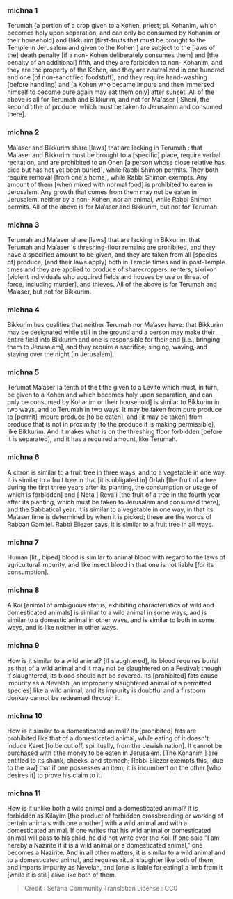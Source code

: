 
### michna 1
Terumah [a portion of a crop given to a Kohen, priest; pl. Kohanim, which becomes holy upon separation, and can only be consumed by Kohanim or their household] and Bikkurim [first-fruits that must be brought to the Temple in Jerusalem and given to the Kohen ] are subject to the [laws of the] death penalty [if a non- Kohen deliberately consumes them] and [the penalty of an additional] fifth, and they are forbidden to non- Kohanim, and they are the property of the Kohen, and they are neutralized in one hundred and one [of non-sanctified foodstuff], and they require hand-washing [before handling] and [a Kohen who became impure and then immersed himself to become pure again may eat them only] after sunset. All of the above is all for Terumah and Bikkurim, and not for Ma'aser [ Sheni, the second tithe of produce, which must be taken to Jerusalem and consumed there].

### michna 2
Ma'aser and Bikkurim share [laws] that are lacking in Terumah : that Ma'aser and Bikkurim must be brought to a [specific] place, require verbal recitation, and are prohibited to an Onen [a person whose close relative has died but has not yet been buried], while Rabbi Shimon permits. They both require removal [from one's home], while Rabbi Shimon exempts. Any amount of them [when mixed with normal food] is prohibited to eaten in Jerusalem. Any growth that comes from them may not be eaten in Jerusalem, neither by a non- Kohen, nor an animal, while Rabbi Shimon permits. All of the above is for Ma’aser and Bikkurim, but not for Terumah.

### michna 3
Terumah and Ma’aser share [laws] that are lacking in Bikkurim: that Terumah and Ma’aser 's threshing-floor remains are prohibited, and they have a specified amount to be given, and they are taken from all [species of] produce, [and their laws apply] both in Temple times and in post-Temple times and they are applied to produce of sharecroppers, renters, sikrikon [violent individuals who acquired fields and houses by use or threat of force, including murder], and thieves. All of the above is for Terumah and Ma’aser, but not for Bikkurim.

### michna 4
Bikkurim has qualities that neither Terumah nor Ma’aser have: that Bikkurim may be designated while still in the ground and a person may make their entire field into Bikkurim and one is responsible for their end [i.e., bringing them to Jerusalem], and they require a sacrifice, singing, waving, and staying over the night [in Jerusalem].

### michna 5
Terumat Ma’aser [a tenth of the tithe given to a Levite which must, in turn, be given to a Kohen and which becomes holy upon separation, and can only be consumed by Kohanim or their household] is similar to Bikkurim in two ways, and to Terumah in two ways. It may be taken from pure produce to [permit] impure produce [to be eaten], and [it may be taken] from produce that is not in proximity [to the produce it is making permissible], like Bikkurim. And it makes what is on the threshing floor forbidden [before it is separated], and it has a required amount, like Terumah.

### michna 6
A citron is similar to a fruit tree in three ways, and to a vegetable in one way. It is similar to a fruit tree in that [it is obligated in] Orlah [the fruit of a tree during the first three years after its planting, the consumption or usage of which is forbidden] and [ Neta ] Reva'i [the fruit of a tree in the fourth year after its planting, which must be taken to Jerusalem and consumed there], and the Sabbatical year. It is similar to a vegetable in one way, in that its Ma’aser time is determined by when it is picked; these are the words of Rabban Gamliel. Rabbi Eliezer says, it is similar to a fruit tree in all ways.

### michna 7
Human [lit., biped] blood is similar to animal blood with regard to the laws of agricultural impurity, and like insect blood in that one is not liable [for its consumption].

### michna 8
A Koi [animal of ambiguous status, exhibiting characteristics of wild and domesticated animals] is similar to a wild animal in some ways, and is similar to a domestic animal in other ways, and is similar to both in some ways, and is like neither in other ways.

### michna 9
How is it similar to a wild animal? [If slaughtered], its blood requires burial as that of a wild animal and it may not be slaughtered on a Festival; though if slaughtered, its blood should not be covered. Its [prohibited] fats cause impurity as a Nevelah [an improperly slaughtered animal of a permitted species] like a wild animal, and its impurity is doubtful and a firstborn donkey cannot be redeemed through it.

### michna 10
How is it similar to a domesticated animal? Its [prohibited] fats are prohibited like that of a domesticated animal, while eating of it doesn't induce Karet [to be cut off, spiritually, from the Jewish nation]. It cannot be purchased with tithe money to be eaten in Jerusalem. [The Kohanim ] are entitled to its shank, cheeks, and stomach; Rabbi Eliezer exempts this, [due to the law] that if one possesses an item, it is incumbent on the other [who desires it] to prove his claim to it.

### michna 11
How is it unlike both a wild animal and a domesticated animal? It is forbidden as Kilayim [the product of forbidden crossbreeding or working of certain animals with one another] with a wild animal and with a domesticated animal. If one writes that his wild animal or domesticated animal will pass to his child, he did not write over the Koi. If one said "I am hereby a Nazirite if it is a wild animal or a domesticated animal," one becomes a Nazirite. And in all other matters, it is similar to a wild animal and to a domesticated animal, and requires ritual slaughter like both of them, and imparts impurity as Nevelah, and [one is liable for eating] a limb from it [while it is still] alive like both of them.

>Credit : Sefaria Community Translation
>License : CC0